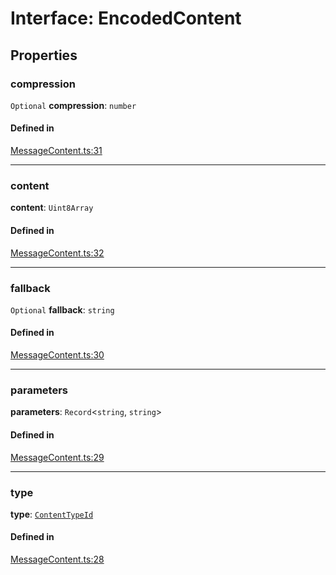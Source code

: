 <!---->
# Interface: EncodedContent

## Properties

### compression

 `Optional` **compression**: `number`

#### Defined in

[MessageContent.ts:31](https://github.com/xmtp/xmtp-js/blob/b6e743a/src/MessageContent.ts#L31)

___

### content

 **content**: `Uint8Array`

#### Defined in

[MessageContent.ts:32](https://github.com/xmtp/xmtp-js/blob/b6e743a/src/MessageContent.ts#L32)

___

### fallback

 `Optional` **fallback**: `string`

#### Defined in

[MessageContent.ts:30](https://github.com/xmtp/xmtp-js/blob/b6e743a/src/MessageContent.ts#L30)

___

### parameters

 **parameters**: `Record`<`string`, `string`\>

#### Defined in

[MessageContent.ts:29](https://github.com/xmtp/xmtp-js/blob/b6e743a/src/MessageContent.ts#L29)

___

### type

 **type**: [`ContentTypeId`](../classes/ContentTypeId.md)

#### Defined in

[MessageContent.ts:28](https://github.com/xmtp/xmtp-js/blob/b6e743a/src/MessageContent.ts#L28)
